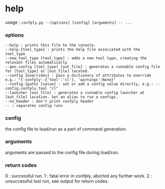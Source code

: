 # help #

usage : `confply.py --[options] [config] [arguments] -- ...`

### options ###

	--help : prints this file to the console.
	--help.{tool_type} : prints the help file associated with the tool_type
	--new_tool_type [tool_type] : adds a new tool type, creating the relevant files automatically
	--gen_config [tool_type] [out_file] : generates a runnable config file for [tool_type] at [out_file] located.
	--config {overrides} : pass a dictionary of attributes to override e.g.: "{'confply':{'tool':'cl'}, 'warnings':None}"
	--config.{path} [value] : set or add a config value directly, e.g.: --config.confply.tool "cl"
	--launcher [out_file] : generates a runnable config launcher at [out_file] location. Set an alias to run a configs.
	--no_header : don't print confply header
	-- : separates config runs
	
### config ###

the config file to load/run as a part of command generation.

### arguments ###

arguments are passed to the config file during load/run.

### return codes ###

0 : successful run.
1 : fatal error in confply, aborted any further work.
2 : unsuccessful tool run, see output for return codes.
